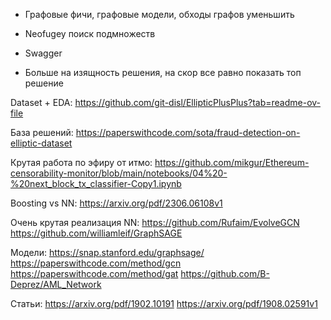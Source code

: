 - Графовые фичи, графовые модели, обходы графов уменьшить

- Neofugey поиск подмножеств

- Swagger

- Больше на изящность решения, на скор все равно показать топ решение


Dataset + EDA: https://github.com/git-disl/EllipticPlusPlus?tab=readme-ov-file 

База решений: https://paperswithcode.com/sota/fraud-detection-on-elliptic-dataset

Крутая работа по эфиру от итмо: https://github.com/mikgur/Ethereum-censorability-monitor/blob/main/notebooks/04%20-%20next_block_tx_classifier-Copy1.ipynb

Boosting vs NN: https://arxiv.org/pdf/2306.06108v1

Очень крутая реализация NN: https://github.com/Rufaim/EvolveGCN
https://github.com/williamleif/GraphSAGE


Модели: 
https://snap.stanford.edu/graphsage/
https://paperswithcode.com/method/gcn
https://paperswithcode.com/method/gat
https://github.com/B-Deprez/AML_Network

Статьи: 
https://arxiv.org/pdf/1902.10191
https://arxiv.org/pdf/1908.02591v1